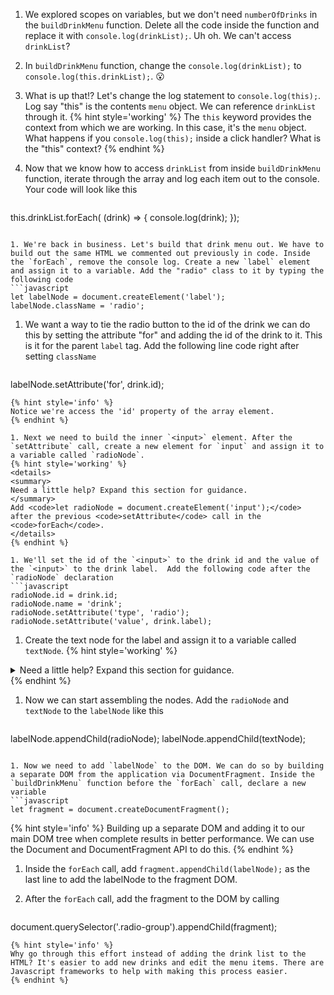 1. We explored scopes on variables, but we don't need `numberOfDrinks` in the `buildDrinkMenu` function. Delete all the code inside the function and replace it with `console.log(drinkList);`. Uh oh. We can't access `drinkList`?

1. In `buildDrinkMenu` function, change the `console.log(drinkList);` to `console.log(this.drinkList);`. 😮

1. What is up that!? Let's change the log statement to `console.log(this);`. Log say "this" is the contents `menu` object. We can reference `drinkList` through it.
   {% hint style='working' %}
The `this` keyword provides the context from which we are working. In this case, it's the `menu` object. What happens if you `console.log(this);` inside a click handler? What is the "this" context? 
   {% endhint %}

1. Now that we know how to access `drinkList` from inside `buildDrinkMenu` function, iterate through the array and log each item out to the console. Your code will look like this
   ```javascript
this.drinkList.forEach( (drink) => {
      console.log(drink);
});
   ```

1. We're back in business. Let's build that drink menu out. We have to build out the same HTML we commented out previously in code. Inside the `forEach`, remove the console log. Create a new `label` element and assign it to a variable. Add the "radio" class to it by typing the following code
   ```javascript
let labelNode = document.createElement('label');
labelNode.className = 'radio';
   ```

1. We want a way to tie the radio button to the id of the drink we can do this by setting the attribute "for" and adding the id of the drink to it. This is it for the parent `label` tag. Add the following line code right after setting `className`
   ```javascript
labelNode.setAttribute('for', drink.id);
   ```
   {% hint style='info' %}
Notice we're access the 'id' property of the array element.
   {% endhint %}

1. Next we need to build the inner `<input>` element. After the `setAttribute` call, create a new element for `input` and assign it to a variable called `radioNode`. 
   {% hint style='working' %}
<details>
<summary>
Need a little help? Expand this section for guidance. 
</summary> 
Add <code>let radioNode = document.createElement('input');</code> after the previous <code>setAttribute</code> call in the <code>forEach</code>.
</details>
   {% endhint %}

1. We'll set the id of the `<input>` to the drink id and the value of the `<input>` to the drink label.  Add the following code after the `radioNode` declaration
   ```javascript
radioNode.id = drink.id;
radioNode.name = 'drink';
radioNode.setAttribute('type', 'radio');
radioNode.setAttribute('value', drink.label);
   ```

1. Create the text node for the label and assign it to a variable called `textNode`.
   {% hint style='working' %}
<details>
<summary>
Need a little help? Expand this section for guidance. 
</summary> 
Add <code>const textNode = document.createTextNode(drink.label);</code> after the previous <code>setAttribute</code> call in the <code>forEach</code>.
</details>
   {% endhint %}

1. Now we can start assembling the nodes. Add the `radioNode` and `textNode` to the `labelNode` like this
   ```javascript
labelNode.appendChild(radioNode);
labelNode.appendChild(textNode);
   ``` 

1. Now we need to add `labelNode` to the DOM. We can do so by building a separate DOM from the application via DocumentFragment. Inside the `buildDrinkMenu` function before the `forEach` call, declare a new variable
   ```javascript
let fragment = document.createDocumentFragment();
   ``` 
   {% hint style='info' %}
Building up a separate DOM and adding it to our main DOM tree when complete results in better performance. We can use the Document and DocumentFragment API to do this.
   {% endhint %}

1. Inside the `forEach` call, add `fragment.appendChild(labelNode);` as the last line to add the labelNode to the fragment DOM.

1. After the `forEach` call, add the fragment to the DOM by calling 
   ```javascript
document.querySelector('.radio-group').appendChild(fragment);
   ```
   {% hint style='info' %}
Why go through this effort instead of adding the drink list to the HTML? It's easier to add new drinks and edit the menu items. There are Javascript frameworks to help with making this process easier.
   {% endhint %}


